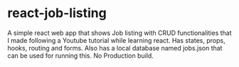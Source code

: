 # react-job-listing
A simple react web app that shows Job listing with CRUD functionalities that I made following a Youtube tutorial while learning react. Has states, props, hooks, routing and forms. Also has a local database named jobs.json that can be used for running this. No Production build.
